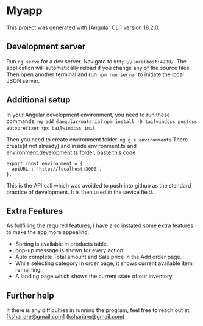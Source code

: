 # Myapp

This project was generated with [Angular CLI] version 18.2.0.


## Development server

Run `ng serve` for a dev server. Navigate to `http://localhost:4200/`. The application will automatically reload if you change any of the source files.
Then open another terminal and run  `npm run server` to initiate the local JSON server.

## Additional setup
In your Angular development environment, you need to run these commands.
`ng add @angular/material`
`npm install -D tailwindcss postcss autoprefixer`
`npx tailwindcss init`

Then you need to create environment folder.
`ng g e environments`
There create(if not already) and inside environment.ts and environment.development.ts folder, paste this code

```
export const environment = {
  apiURL : 'http://localhost:3000',
};
```
This is the API call which was avoided to push into github as the standard practice of development.
It is then used in the sevice field.

## Extra Features
As fullfilling the required features, I have also instated some extra features to make the app more appealing. 
- Sorting is available in products table.
- pop-up message is shown for every action.
- Auto complete Total amount and Sale price in the Add order page.
- While selecting category in order page, it shows current available item remaining.
- A landing page which shows the current state of our inventory.

## Further help

If there is any difficulties in running the program, feel free to reach out at [kshariare@gmail.com] (kshariare@gmail.com)
